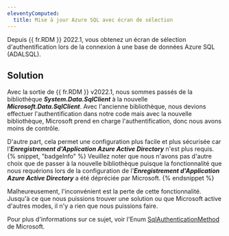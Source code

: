 ```yaml
---
eleventyComputed:
  title: Mise à jour Azure SQL avec écran de sélection
---
```

Depuis {{ fr.RDM }} 2022.1, vous obtenez un écran de sélection d'authentification lors de la connexion à une base de données Azure SQL (ADALSQL).
## Solution
Avec la sortie de {{ fr.RDM }} v2022.1, nous sommes passés de la bibliothèque ***System.Data.SqlClient*** à la nouvelle ***Microsoft.Data.SqlClient***. Avec l'ancienne bibliothèque, nous devions effectuer l'authentification dans notre code mais avec la nouvelle bibliothèque, Microsoft prend en charge l'authentification, donc nous avons moins de contrôle.

D'autre part, cela permet une configuration plus facile et plus sécurisée car l'***Enregistrement d'Application Azure Active Directory*** n'est plus requis.
{% snippet, "badgeInfo" %}
Veuillez noter que nous n'avons pas d'autre choix que de passer à la nouvelle bibliothèque puisque la fonctionnalité que nous requérions lors de la configuration de l'***Enregistrement d'Application Azure Active Directory*** a été dépréciée par Microsoft.
{% endsnippet %}

Malheureusement, l'inconvénient est la perte de cette fonctionnalité. Jusqu'à ce que nous puissions trouver une solution ou que Microsoft active d'autres modes, il n'y a rien que nous puissions faire.

Pour plus d'informations sur ce sujet, voir l'Enum [SqlAuthenticationMethod](https://docs.microsoft.com/en-us/dotnet/api/microsoft.data.sqlclient.sqlauthenticationmethod?view=sqlclient-dotnet-standard-4.1) de Microsoft.
